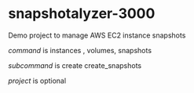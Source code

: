 # snapshotalyzer-3000
Demo project to manage AWS EC2 instance snapshots

*command* is instances , volumes, snapshots

*subcommand* is create create_snapshots

*project* is optional
